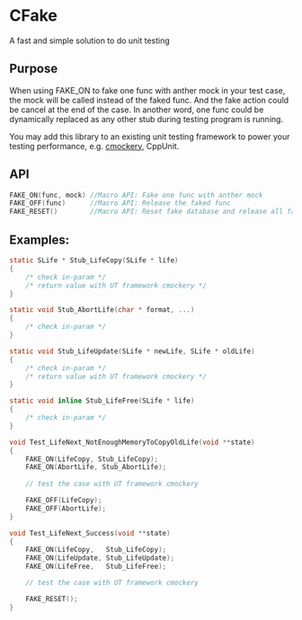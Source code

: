 # CFake
A fast and simple solution to do unit testing

## Purpose

When using FAKE_ON to fake one func with anther mock in your
test case, the mock will be called instead of the faked func.
And the fake action could be cancel at the end of the case. 
In another word, one func could be dynamically replaced as any
other stub during testing program is running.

You may add this library to an existing unit testing framework
to power your testing performance, e.g. [cmockery](https://code.google.com/p/cmockery/), CppUnit.

## API
```c
FAKE_ON(func, mock) //Macro API: Fake one func with anther mock
FAKE_OFF(func)      //Macro API: Release the faked func
FAKE_RESET()        //Macro API: Reset fake database and release all faked func.
```

## Examples:

```c
static SLife * Stub_LifeCopy(SLife * life)
{
    /* check in-param */
    /* return value with UT framework cmockery */
}

static void Stub_AbortLife(char * format, ...)
{
    /* check in-param */
}

static void Stub_LifeUpdate(SLife * newLife, SLife * oldLife)
{
    /* check in-param */
    /* return value with UT framework cmockery */
}

static void inline Stub_LifeFree(SLife * life)
{
    /* check in-param */
}

void Test_LifeNext_NotEnoughMemoryToCopyOldLife(void **state)
{
    FAKE_ON(LifeCopy, Stub_LifeCopy);
    FAKE_ON(AbortLife, Stub_AbortLife);
    
    // test the case with UT framework cmockery

    FAKE_OFF(LifeCopy);
    FAKE_OFF(AbortLife);
}

void Test_LifeNext_Success(void **state)
{
    FAKE_ON(LifeCopy,   Stub_LifeCopy);
    FAKE_ON(LifeUpdate, Stub_LifeUpdate);
    FAKE_ON(LifeFree,   Stub_LifeFree);

    // test the case with UT framework cmockery

    FAKE_RESET();
}
```